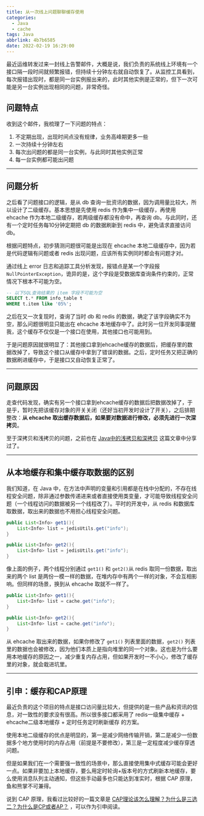 ```yaml
---
title: 从一次线上问题聊聊缓存使用
categories:
  - Java
  - cache
tags: Java
abbrlink: 4b7b6585
date: 2022-02-19 16:29:00
---
```


最近运维转发过来一封线上告警邮件，大概是说，我们负责的系统线上环境有一个接口隔一段时间就频繁报错，但持续十分钟左右就自动恢复了。从监控工具看到，每次报错出现时，都是同一台实例报出来的，此时其他实例是正常的，但下一次可能是另一台实例出现相同的问题，非常奇怪。

<!-- more -->

## 问题特点

收到这个邮件，我梳理了一下问题的特点：

1. 不定期出现，出现时间点没有规律，业务高峰期更多一些
2. 一次持续十分钟左右
3. 每次出问题的都是同一台实例，与此同时其他实例正常
4. 每一台实例都可能出问题

---

## 问题分析

之后看了问题接口的逻辑，是从 db 查询一批资讯的数据，因为调用量比较大，所以设计了二级缓存。基本思想是先使用 redis 作为集中一级缓存，再使用 ehcache 作为本地二级缓存，若两级缓存都没有命中，再查询 db。与此同时，还有一个定时任务每10分钟定期把 db 的数据刷新到 redis 中，避免请求直接访问db。

根据问题特点，初步猜测问题很可能是出现在 ehcache 本地二级缓存中，因为若是代码逻辑有问题或者 redis 出现问题，应该所有实例同时都会有问题才对。

通过线上 error 日志和追踪工具分析发现，报错点是某一个字段报 `NullPointerException`，诡异的是，这个字段是受数据库查询条件约束的，正常情况下根本不可能为空。

```SQL
-- 以下SQL查询结果的 item 字段不可能为空
SELECT t.* FROM info_table t
WHERE t.item like '05%';
```

之后在又一次复现时，查询了当时 db 和 redis 的数据，确定了该字段确实不为空，那么问题很明显只能出在 ehcache 本地缓存中了。此时另一位开发同事提醒我，这个缓存不仅仅是一个接口在使用，其他接口也可能用到。

于是问题原因就很明显了：其他接口拿到ehcache缓存的数据后，把缓存里的数据改掉了，导致这个接口从缓存中拿到了错误的数据。之后，定时任务又把正确的数据刷进缓存中，于是接口又自动恢复正常了。

---

## 问题原因

走查代码发现，确实有另一个接口拿到ehcache缓存的数据后把数据改掉了，于是乎，暂时先把该缓存对象的开关关闭（还好当初开发时设计了开关），之后排期整改：**从 ehcache 取出缓存数据后，如果要对数据进行修改，必须先进行一次深拷贝**。

至于深拷贝和浅拷贝的问题，之前也在 [Java中的浅拷贝和深拷贝](../post/499617c5.html) 这篇文章中分享过了。

---

## 从本地缓存和集中缓存取数据的区别

我们知道，在 Java 中，在方法中声明的变量和引用都是在栈中分配的，不存在线程安全问题，除非通过参数传递进来或者直接使用类变量，才可能导致线程安全问题（一个线程访问的数据被另一个线程改了）。平时的开发中，从 redis 和数据库取数据，取出来的数据也不用担心线程安全问题。

```java
public List<Info> get1(){
    List<Info> list = jedisUtils.get("info");
}

public List<Info> get2(){
    List<Info> list = jedisUtils.get("info");
}
```

像上面的例子，两个线程分别通过 `get1()` 和 `get2()`从 redis 取同一份数据，取出来的两个 list 是两份一模一样的数据，在堆内存中有两个一样的对象，不会互相影响。但同样的场景，换到从 ehcache 取就不一样了。

```java
public List<Info> get1(){
    List<Info> list = cache.get("info");
}

public List<Info> get2(){
    List<Info> list = cache.get("info");
}
```

从 ehcache 取出来的数据，如果你修改了 `get1()` 列表里面的数据，`get2()` 列表里的数据也会被修改，因为他们本质上是指向堆里的同一个对象。这也是为什么要用本地缓存的原因之一，减少重复内存占用，但如果开发时一不小心，修改了缓存里的对象，就会栽进坑里。

---

## 引申：缓存和CAP原理

最近负责的这个项目的特点是接口访问量比较大，但提供的是一些产品和资讯的信息，对一致性的要求没有很高。所以很多接口都采用了 redis一级集中缓存 + ehcache二级本地缓存 + 定时任务定时刷新缓存 的方案。

使用本地二级缓存的优点是明显的，第一是减少网络传输开销，第二是减少一份数据多个地方使用时的内存占用（前提是不要修改），第三是一定程度减少缓存穿透问题。

但是如果我们在一个需要强一致性的场景中，那么直接使用集中式缓存可能会更好一点。如果非要加上本地缓存，要么用定时轮询+版本号的方式刷新本地缓存，要么使用消息队列主动通知，但这些手动最多也只能达到准实时，根据 CAP 原理，鱼和熊掌不可兼得。

说到 CAP 原理，我看过比较好的一篇文章是 [CAP理论该怎么理解？为什么是三选二？为什么是CP或者AP？](https://zhuanlan.zhihu.com/p/338835258) ，可以作为引申阅读。